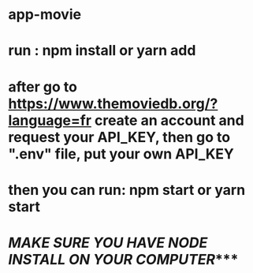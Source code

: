 # app-movie
# run : npm install or yarn add
# after go to https://www.themoviedb.org/?language=fr create an account and request your API_KEY, then go to ".env" file, put your own API_KEY
# then you can run: npm start or yarn start
# *****MAKE SURE YOU HAVE NODE INSTALL ON YOUR COMPUTER********
